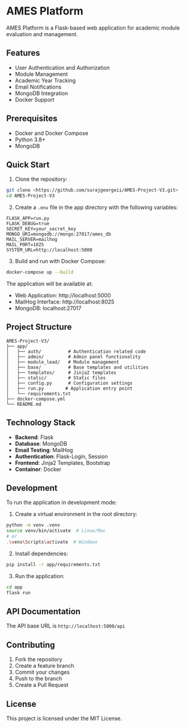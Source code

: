 # AMES Platform

AMES Platform is a Flask-based web application for academic module evaluation and management.

## Features

- User Authentication and Authorization
- Module Management
- Academic Year Tracking
- Email Notifications
- MongoDB Integration
- Docker Support

## Prerequisites

- Docker and Docker Compose
- Python 3.8+
- MongoDB

## Quick Start

1. Clone the repository:
```bash
git clone <https://github.com/surajgeorgeii/AMES-Project-V3.git>
cd AMES-Project-V3
```

2. Create a `.env` file in the app directory with the following variables:
```env
FLASK_APP=run.py
FLASK_DEBUG=true
SECRET_KEY=your_secret_key
MONGO_URI=mongodb://mongo:27017/ames_db
MAIL_SERVER=mailhog
MAIL_PORT=1025
SYSTEM_URL=http://localhost:5000
```

3. Build and run with Docker Compose:
```bash
docker-compose up --build
```

The application will be available at:
- Web Application: http://localhost:5000
- MailHog Interface: http://localhost:8025
- MongoDB: localhost:27017

## Project Structure

```
AMES-Project-V3/
├── app/
│   ├── auth/          # Authentication related code
│   ├── admin/         # Admin panel functionality
│   ├── module_lead/   # Module management
│   ├── base/          # Base templates and utilities
│   ├── templates/     # Jinja2 templates
│   ├── static/        # Static files
│   ├── config.py      # Configuration settings
│   ├── run.py        # Application entry point
│   └── requirements.txt
├── docker-compose.yml
└── README.md
```

## Technology Stack

- **Backend**: Flask
- **Database**: MongoDB
- **Email Testing**: MailHog
- **Authentication**: Flask-Login, Session
- **Frontend**: Jinja2 Templates, Bootstrap
- **Container**: Docker

## Development

To run the application in development mode:

1. Create a virtual environment in the root directory:
```bash
python -m venv .venv
source venv/bin/activate  # Linux/Mac
# or
.\venv\Scripts\activate  # Windows
```

2. Install dependencies:
```bash
pip install -r app/requirements.txt
```

3. Run the application:
```bash
cd app
flask run
```

## API Documentation

The API base URL is `http://localhost:5000/api`

## Contributing

1. Fork the repository
2. Create a feature branch
3. Commit your changes
4. Push to the branch
5. Create a Pull Request

## License
This project is licensed under the MIT License.


